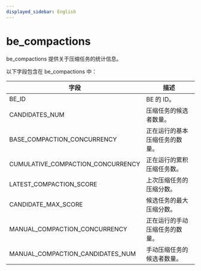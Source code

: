 ```yaml
---
displayed_sidebar: English
---
```


# be_compactions

be_compactions 提供关于压缩任务的统计信息。

以下字段包含在 be_compactions 中：

|字段|描述|
|---|---|
|BE_ID|BE 的 ID。|
|CANDIDATES_NUM|压缩任务的候选者数量。|
|BASE_COMPACTION_CONCURRENCY|正在运行的基本压缩任务的数量。|
|CUMULATIVE_COMPACTION_CONCURRENCY|正在运行的累积压缩任务数。|
|LATEST_COMPACTION_SCORE|上次压缩任务的压缩分数。|
|CANDIDATE_MAX_SCORE|候选任务的最大压缩分数。|
|MANUAL_COMPACTION_CONCURRENCY|正在运行的手动压缩任务的数量。|
|MANUAL_COMPACTION_CANDIDATES_NUM|手动压缩任务的候选者数量。|
